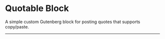 # Quotable Block

A simple custom Gutenberg block for posting quotes that supports copy/paste.

---
